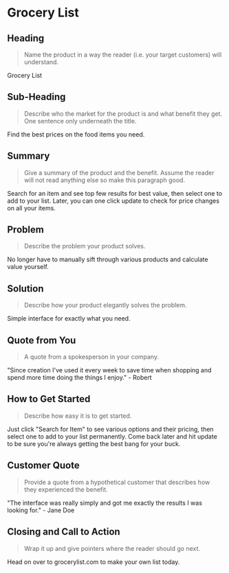 # Grocery List #

<!--
> This material was originally posted [here](http://www.quora.com/What-is-Amazons-approach-to-product-development-and-product-management). It is reproduced here for posterities sake.

There is an approach called "working backwards" that is widely used at Amazon. They work backwards from the customer, rather than starting with an idea for a product and trying to bolt customers onto it. While working backwards can be applied to any specific product decision, using this approach is especially important when developing new products or features.

For new initiatives a product manager typically starts by writing an internal press release announcing the finished product. The target audience for the press release is the new/updated product's customers, which can be retail customers or internal users of a tool or technology. Internal press releases are centered around the customer problem, how current solutions (internal or external) fail, and how the new product will blow away existing solutions.

If the benefits listed don't sound very interesting or exciting to customers, then perhaps they're not (and shouldn't be built). Instead, the product manager should keep iterating on the press release until they've come up with benefits that actually sound like benefits. Iterating on a press release is a lot less expensive than iterating on the product itself (and quicker!).

If the press release is more than a page and a half, it is probably too long. Keep it simple. 3-4 sentences for most paragraphs. Cut out the fat. Don't make it into a spec. You can accompany the press release with a FAQ that answers all of the other business or execution questions so the press release can stay focused on what the customer gets. My rule of thumb is that if the press release is hard to write, then the product is probably going to suck. Keep working at it until the outline for each paragraph flows.

Oh, and I also like to write press-releases in what I call "Oprah-speak" for mainstream consumer products. Imagine you're sitting on Oprah's couch and have just explained the product to her, and then you listen as she explains it to her audience. That's "Oprah-speak", not "Geek-speak".

Once the project moves into development, the press release can be used as a touchstone; a guiding light. The product team can ask themselves, "Are we building what is in the press release?" If they find they're spending time building things that aren't in the press release (overbuilding), they need to ask themselves why. This keeps product development focused on achieving the customer benefits and not building extraneous stuff that takes longer to build, takes resources to maintain, and doesn't provide real customer benefit (at least not enough to warrant inclusion in the press release).
 -->

## Heading ##
  > Name the product in a way the reader (i.e. your target customers) will understand.

Grocery List

## Sub-Heading ##
  > Describe who the market for the product is and what benefit they get. One sentence only underneath the title.

Find the best prices on the food items you need.

## Summary ##
  > Give a summary of the product and the benefit. Assume the reader will not read anything else so make this paragraph good.

Search for an item and see top few results for best value, then select one to add to your list. Later, you can one click update to check for price changes on all your items.

## Problem ##
  > Describe the problem your product solves.

No longer have to manually sift through various products and calculate value yourself.

## Solution ##
  > Describe how your product elegantly solves the problem.

Simple interface for exactly what you need.

## Quote from You ##
  > A quote from a spokesperson in your company.

"Since creation I've used it every week to save time when shopping and spend more time doing the things I enjoy." - Robert

## How to Get Started ##
  > Describe how easy it is to get started.

Just click "Search for Item" to see various options and their pricing, then select one to add to your list permanently. Come back later and hit update to be sure you're always getting the best bang for your buck.

## Customer Quote ##
  > Provide a quote from a hypothetical customer that describes how they experienced the benefit.

"The interface was really simply and got me exactly the results I was looking for." - Jane Doe

## Closing and Call to Action ##
  > Wrap it up and give pointers where the reader should go next.

Head on over to grocerylist.com to make your own list today.